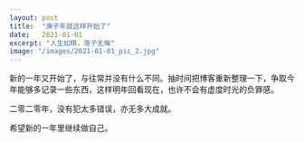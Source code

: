 ```yaml
---
layout: post
title:  "庚子年就这样开始了"
date:   2021-01-01
excerpt: "人生如棋，落子无悔"
image: "/images/2021-01-01_pic_2.jpg"
---
```


新的一年又开始了，与往常并没有什么不同。抽时间把博客重新整理一下，争取今年能够多记录一些东西，这样明年回看现在，也许不会有虚度时光的负罪感。

二零二零年，没有犯太多错误，亦无多大成就。

希望新的一年里继续做自己。

